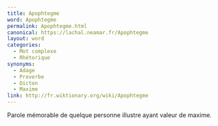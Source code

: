```yaml
---
title: Apophtegme
word: Apophtegme
permalink: Apophtegme.html
canonical: https://lachal.neamar.fr/Apophtegme
layout: word
categories:
  - Mot complexe
  - Rhétorique
synonyms:
  - Adage
  - Proverbe
  - Dicton
  - Maxime
link: http://fr.wiktionary.org/wiki/Apophtegme
---
```


Parole mémorable de quelque personne illustre ayant valeur de maxime.

